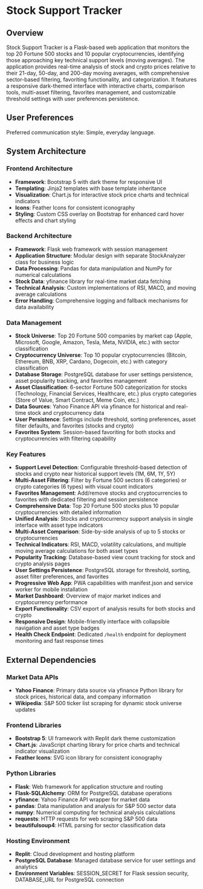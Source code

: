 # Stock Support Tracker

## Overview

Stock Support Tracker is a Flask-based web application that monitors the top 20 Fortune 500 stocks and 10 popular cryptocurrencies, identifying those approaching key technical support levels (moving averages). The application provides real-time analysis of stock and crypto prices relative to their 21-day, 50-day, and 200-day moving averages, with comprehensive sector-based filtering, favoriting functionality, and categorization. It features a responsive dark-themed interface with interactive charts, comparison tools, multi-asset filtering, favorites management, and customizable threshold settings with user preferences persistence.

## User Preferences

Preferred communication style: Simple, everyday language.

## System Architecture

### Frontend Architecture
- **Framework**: Bootstrap 5 with dark theme for responsive UI
- **Templating**: Jinja2 templates with base template inheritance
- **Visualization**: Chart.js for interactive stock price charts and technical indicators
- **Icons**: Feather Icons for consistent iconography
- **Styling**: Custom CSS overlay on Bootstrap for enhanced card hover effects and chart styling

### Backend Architecture
- **Framework**: Flask web framework with session management
- **Application Structure**: Modular design with separate StockAnalyzer class for business logic
- **Data Processing**: Pandas for data manipulation and NumPy for numerical calculations
- **Stock Data**: yfinance library for real-time market data fetching
- **Technical Analysis**: Custom implementations of RSI, MACD, and moving average calculations
- **Error Handling**: Comprehensive logging and fallback mechanisms for data availability

### Data Management
- **Stock Universe**: Top 20 Fortune 500 companies by market cap (Apple, Microsoft, Google, Amazon, Tesla, Meta, NVIDIA, etc.) with sector classification
- **Cryptocurrency Universe**: Top 10 popular cryptocurrencies (Bitcoin, Ethereum, BNB, XRP, Cardano, Dogecoin, etc.) with category classification
- **Database Storage**: PostgreSQL database for user settings persistence, asset popularity tracking, and favorites management
- **Asset Classification**: 6-sector Fortune 500 categorization for stocks (Technology, Financial Services, Healthcare, etc.) plus crypto categories (Store of Value, Smart Contract, Meme Coin, etc.)
- **Data Sources**: Yahoo Finance API via yfinance for historical and real-time stock and cryptocurrency data
- **User Persistence**: Settings include threshold, sorting preferences, asset filter defaults, and favorites (stocks and crypto)
- **Favorites System**: Session-based favoriting for both stocks and cryptocurrencies with filtering capability

### Key Features
- **Support Level Detection**: Configurable threshold-based detection of stocks and crypto near historical support levels (1M, 6M, 1Y, 5Y)
- **Multi-Asset Filtering**: Filter by Fortune 500 sectors (6 categories) or crypto categories (6 types) with visual count indicators
- **Favorites Management**: Add/remove stocks and cryptocurrencies to favorites with dedicated filtering and session persistence
- **Comprehensive Data**: Top 20 Fortune 500 stocks plus 10 popular cryptocurrencies with detailed information
- **Unified Analysis**: Stocks and cryptocurrency support analysis in single interface with asset type indicators
- **Multi-Asset Comparison**: Side-by-side analysis of up to 5 stocks or cryptocurrencies
- **Technical Indicators**: RSI, MACD, volatility calculations, and multiple moving average calculations for both asset types
- **Popularity Tracking**: Database-based view count tracking for stock and crypto analysis pages
- **User Settings Persistence**: PostgreSQL storage for threshold, sorting, asset filter preferences, and favorites
- **Progressive Web App**: PWA capabilities with manifest.json and service worker for mobile installation
- **Market Dashboard**: Overview of major market indices and cryptocurrency performance
- **Export Functionality**: CSV export of analysis results for both stocks and crypto
- **Responsive Design**: Mobile-friendly interface with collapsible navigation and asset type badges
- **Health Check Endpoint**: Dedicated `/health` endpoint for deployment monitoring and fast response times

## External Dependencies

### Market Data APIs
- **Yahoo Finance**: Primary data source via yfinance Python library for stock prices, historical data, and company information
- **Wikipedia**: S&P 500 ticker list scraping for dynamic stock universe updates

### Frontend Libraries
- **Bootstrap 5**: UI framework with Replit dark theme customization
- **Chart.js**: JavaScript charting library for price charts and technical indicator visualization
- **Feather Icons**: SVG icon library for consistent iconography

### Python Libraries
- **Flask**: Web framework for application structure and routing
- **Flask-SQLAlchemy**: ORM for PostgreSQL database operations
- **yfinance**: Yahoo Finance API wrapper for market data
- **pandas**: Data manipulation and analysis for S&P 500 sector data
- **numpy**: Numerical computing for technical analysis calculations
- **requests**: HTTP requests for web scraping S&P 500 data
- **beautifulsoup4**: HTML parsing for sector classification data

### Hosting Environment
- **Replit**: Cloud development and hosting platform
- **PostgreSQL Database**: Managed database service for user settings and analytics
- **Environment Variables**: SESSION_SECRET for Flask session security, DATABASE_URL for PostgreSQL connection